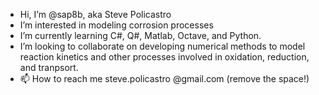 - Hi, I’m @sap8b, aka Steve Policastro
- I’m interested in modeling corrosion processes
- I’m currently learning C#, Q#, Matlab, Octave, and Python.
- I’m looking to collaborate on developing numerical methods to model reaction kinetics and other processes involved in oxidation, reduction, and tranpsort.
- 📫 How to reach me steve.policastro @gmail.com (remove the space!)

<!---
sap8b/sap8b is a ✨ special ✨ repository because its `README.md` (this file) appears on your GitHub profile.
You can click the Preview link to take a look at your changes.
--->
